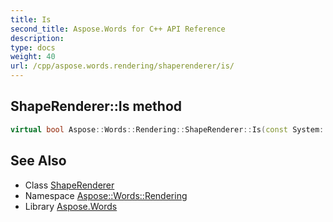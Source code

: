 ```yaml
---
title: Is
second_title: Aspose.Words for C++ API Reference
description: 
type: docs
weight: 40
url: /cpp/aspose.words.rendering/shaperenderer/is/
---
```

## ShapeRenderer::Is method




```cpp
virtual bool Aspose::Words::Rendering::ShapeRenderer::Is(const System::TypeInfo &target) const override
```

## See Also

* Class [ShapeRenderer](../)
* Namespace [Aspose::Words::Rendering](../../)
* Library [Aspose.Words](../../../)
